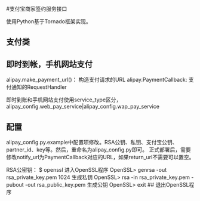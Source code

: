 #支付宝商家签约服务接口

使用Python基于Tornado框架实现。

## 支付类

## 即时到帐，手机网站支付
alipay.make_payment_url()： 构造支付请求的URL
alipay.PaymentCallback: 支付通知的RequestHandler

即时到账和手机网站支付使用service_type区分，alipay_config.web_pay_service|alipay_config.wap_pay_service

## 配置
alipay_config.py.example中配置项修改。RSA公钥、私钥、支付宝公钥、partner_id、key等。然后，重命名为alipay_config.py即可。
正式部署后，需要修改notify_url为PaymentCallback对应的URL，如果return_url不需要可以置空。

RSA公密钥：
$ openssl 进入OpenSSL程序
OpenSSL> genrsa -out rsa_private_key.pem 1024 生成私钥
OpenSSL> rsa -in rsa_private_key.pem -pubout -out rsa_public_key.pem 生成公钥
OpenSSL> exit ## 退出OpenSSL程序

